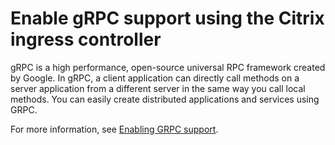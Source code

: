 # Enable gRPC support using the Citrix ingress controller

gRPC is a high performance, open-source universal RPC framework created by Google. In gRPC, a client application can directly call methods on a server application from a different server in the same way you call local methods.
You can easily create distributed applications and services using GRPC.

For more information, see [Enabling GRPC support](https://docs.citrix.com/en-us/citrix-k8s-ingress-controller/how-to/grpc.html).

